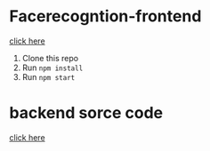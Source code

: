 # Facerecogntion-frontend
 [click here](https://smart-facedetect1.herokuapp.com/)
 
1. Clone this repo
2. Run `npm install`
3. Run `npm start`

# backend sorce code
 [click here](https://github.com/Rajiv5055/Facerecognition-backend)
